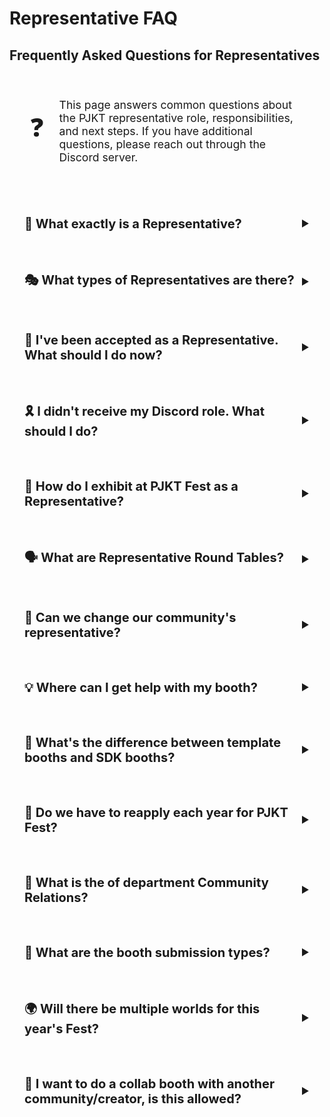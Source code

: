 # Representative FAQ

<div class="guide-page">

## Frequently Asked Questions for Representatives

<div class="faq-header">
  <div class="faq-icon">❓</div>
  <div class="faq-intro">
    <p>This page answers common questions about the PJKT representative role, responsibilities, and next steps. If you have additional questions, please reach out through the Discord server.</p>
  </div>
</div>

<div class="faq-container">
  <details class="faq-item">
    <summary class="faq-question">
      <h3>👋 What exactly is a Representative?</h3>
    </summary>
    <div class="faq-answer">
      <p>Representatives are the direct line of communications with PJKT Staff and your community. They serve several important functions:</p>
      <ul>
        <li>Receiving and sharing information relevant to events, developments, and updates</li>
        <li>Providing first-line feedback on PJKT improvements before public release</li>
        <li>Getting direct notifications when sign-ups for events (booths, collabs, etc.) go live</li>
        <li>Serving as a communication bridge between PJKT and their communities</li>
      </ul>
    </div>
  </details>

  <details class="faq-item">
    <summary class="faq-question">
      <h3>🎭 What types of Representatives are there?</h3>
    </summary>
    <div class="faq-answer">
      <p>There are two main types of representatives:</p>
      <div class="faq-types">
        <div class="faq-type">
          <h4>Community Representative</h4>
          <p>This person represents an entire community, such as:</p>
          <ul>
            <li>Roleplay groups</li>
            <li>Event organizations</li>
            <li>Creation communities</li>
            <li>Many other types of communities</li>
          </ul>
        </div>
        <div class="faq-type">
          <h4>Creator Representative</h4>
          <p>This person represents themselves and their creations, such as:</p>
          <ul>
            <li>Avatar creators</li>
            <li>World creators</li>
            <li>Content creators</li>
            <li>Other independent creators</li>
          </ul>
        </div>
      </div>
    </div>
  </details>

  <details class="faq-item">
    <summary class="faq-question">
      <h3>🎉 I've been accepted as a Representative. What should I do now?</h3>
    </summary>
    <div class="faq-answer">
      <p>Congratulations! Here are your next steps:</p>
      <ol>
        <li>Verify that you've received the Representative or Creator Rep role in the PJKT Discord</li>
        <li>Explore the Community Representatives category in the Discord server</li>
        <li>Check out the announcements channel for important updates</li>
        <li>Note when Representative Round Tables will be held for discussions and feedback</li>
        <li>Familiarize yourself with the booth-help channels if you plan to exhibit</li>
      </ol>
      <div class="alert info">
        <span class="alert-icon">ℹ️</span>
        <span>For a more detailed guide, check out our <a href="/info/new-representatives">New Representatives</a> page.</span>
      </div>
    </div>
  </details>

  <details class="faq-item">
    <summary class="faq-question">
      <h3>🎗️ I didn't receive my Discord role. What should I do?</h3>
    </summary>
    <div class="faq-answer">
      <p>If you haven't received your Representative or Creator Rep role, please contact the staff member who sent you the acceptance message via direct message. They'll be able to assist you with getting the proper role assigned.</p>
    </div>
  </details>

  <details class="faq-item">
    <summary class="faq-question">
      <h3>🎪 How do I exhibit at PJKT Fest as a Representative?</h3>
    </summary>
    <div class="faq-answer">
      <p>Everything you need to know about exhibiting at PJKT Fest can be found in our comprehensive <a href="/booths/getting-started">Getting Started with Booths</a> guide! It will walk you through all the steps to creating your booth and setting up the SDK.</p>
    </div>
  </details>

  <details class="faq-item">
    <summary class="faq-question">
      <h3>🗣️ What are Representative Round Tables?</h3>
    </summary>
    <div class="faq-answer">
      <p>Representative Round Tables are meetings where representatives discuss feedback and receive important information about upcoming events. These are valuable opportunities to provide input on PJKT initiatives and hear about developments before they're publicly announced. Check the announcements in the Representatives category for scheduling details.</p>
    </div>
  </details>

  <details class="faq-item">
    <summary class="faq-question">
      <h3>🔄 Can we change our community's representative?</h3>
    </summary>
    <div class="faq-answer">
      <p>Yes, if you need to change your representative, simply reach out to PJKT staff and they can assist with the transition. It's important to keep your representative information current to ensure proper communication channels remain open.</p>
    </div>
  </details>

  <details class="faq-item">
    <summary class="faq-question">
      <h3>💡 Where can I get help with my booth?</h3>
    </summary>
    <div class="faq-answer">
      <p>If you need assistance with your booth, PJKT provides several resources:</p>
      <ul>
        <li>Check the booth-help text channels in the Discord</li>
        <li>Use the booth-help voice channels for real-time assistance</li>
        <li>Read through our <a href="/booths/specifications">Booth Specifications</a> documentation</li>
        <li>For SDK booths, review the <a href="/booths/components">Components</a> guide</li>
      </ul>
    </div>
  </details>

  <details class="faq-item">
    <summary class="faq-question">
      <h3>🤔 What's the difference between template booths and SDK booths?</h3>
    </summary>
    <div class="faq-answer">
      <p><strong>Template Booths:</strong> Created through our web interface, these are simpler to set up and require no coding or Unity experience. They offer preset layouts and customization options.</p>
      <p><strong>SDK Booths:</strong> Created using our Unity SDK, these allow for complete customization and advanced interactive features, but require Unity knowledge and more development time.</p>
      <div class="alert tip">
        <span class="alert-icon">💡</span>
        <span>Choose the option that best fits your technical skill level and the complexity of your exhibition needs.</span>
      </div>
    </div>
  </details>

  <details class="faq-item">
    <summary class="faq-question">
      <h3>🎪 Do we have to reapply each year for PJKT Fest?</h3>
    </summary>
    <div class="faq-answer">
      <p>Once you've been accepted, you will be automatically accepted for upcoming years for FEST booth submission. No need to reapply next year for FEST. (This doesn't include HorrorCon or other events that need separate application)</p>
    </div>
  </details>

  <details class="faq-item">
    <summary class="faq-question">
      <h3>🏢 What is the of department Community Relations?</h3>
    </summary>
    <div class="faq-answer">
      <p>Community Relations</strong>, will be taking the helm and making sure there is more clear communication from the staff to all of the communities and creators!</p>
    </div>
  </details>

  <details class="faq-item">
    <summary class="faq-question">
      <h3>📝 What are the booth submission types?</h3>
    </summary>
    <div class="faq-answer">
      <p>Wanting to submit a Template Booth, using images to showcase you or community? Check out our <a href="/booths/web-booth-creator">Web Booth Creator</a>.</p>
      <p>Wanting to make a Custom Booth? You will need to submit using our SDK which can be added to your VRChat Creator Companion or downloaded manually by going <a href="/booths/getting-started-with-sdk">here</a>.</p>
    </div>
  </details>

  <details class="faq-item">
    <summary class="faq-question">
      <h3>🌍 Will there be multiple worlds for this year's Fest?</h3>
    </summary>
    <div class="faq-answer">
      <p>Yes, there will be multiple worlds which will be based on Communities and Creators!</p>
      <p>Communities will be in the main world and creators will be in a separate "artist mall" for the separate world sections.</p>
    </div>
  </details>

  <details class="faq-item">
    <summary class="faq-question">
      <h3>🤝 I want to do a collab booth with another community/creator, is this allowed?</h3>
    </summary>
    <div class="faq-answer">
      <p>While we appreciate wanting to collaborate on booths, we will not be allowing it. However, this could be a possibility in the future.</p>
      <p>All communities showcased on all individual booths must be approved by having the Representative/Creator Rep Role. However, if you have partnered or collaborative communities, you are allowed to showcase their logo on the booth, but no group codes or anything else. This is to prevent unfair representation by trying to bypass the submission process.</p>
    </div>
  </details>
</div>

<style scoped>
.guide-page {
  width: 100%;
  max-width: 100%;
}

.faq-header {
  display: flex;
  align-items: center;
  gap: 1.5rem;
  padding: 2rem;
  background: var(--vp-c-bg-soft);
  border-radius: 12px;
  margin: 1.5rem 0;
  border: 1px solid var(--vp-c-divider);
}

.faq-icon {
  font-size: 2.5rem;
}

.faq-intro p {
  margin: 0;
  font-size: 1.1rem;
}

.faq-container {
  display: flex;
  flex-direction: column;
  gap: 1.5rem;
  margin: 2rem 0;
}

.faq-item {
  background: var(--vp-c-bg);
  border-radius: 12px;
  border: 1px solid var(--vp-c-divider);
  overflow: hidden;
  transition: all 0.3s cubic-bezier(0.34, 1.56, 0.64, 1);
  transform-origin: center;
}

.faq-item:hover {
  transform: translateY(-4px) scale(1.01);
  box-shadow: 
    0 4px 20px rgba(0, 0, 0, 0.15),
    0 0 0 2px var(--vp-c-brand);
}

.faq-question {
  padding: 1.25rem 1.5rem;
  background: var(--vp-c-bg-soft);
  border-bottom: 1px solid var(--vp-c-divider);
  cursor: pointer;
  list-style: none;
  display: flex;
  align-items: center;
  justify-content: space-between;
  user-select: none;
  transition: all 0.3s ease;
}

.faq-item:hover .faq-question {
  background: linear-gradient(45deg, var(--vp-c-bg-soft), var(--vp-c-bg));
}

.faq-question::after {
  content: '▼';
  font-size: 1em;
  transition: transform 0.3s ease;
  margin-left: 8px;
  transform-origin: center;
}

.faq-item:not([open]) .faq-question::after {
  transform: rotate(-90deg);
}

.faq-item[open] .faq-question::after {
  transform: rotate(0);
}

.faq-item:hover .faq-question::after {
  opacity: 1;
}

.faq-question::-webkit-details-marker {
  display: none;
}

.faq-question h3 {
  margin: 0;
  font-size: 1.25rem;
  display: flex;
  align-items: center;
  gap: 0.75rem;
}

.faq-question h3 > :first-child {
  display: inline-block;
  transform: scale(1.2);
  transition: transform 0.3s cubic-bezier(0.34, 1.56, 0.64, 1);
}

.faq-item:hover .faq-question h3 > :first-child {
  transform: scale(1.4) rotate(10deg);
}

.faq-answer {
  padding: 1.5rem;
  background: var(--vp-c-bg-soft);
  transform-origin: top;
  animation: slideDown 0.4s cubic-bezier(0.34, 1.56, 0.64, 1);
}

@keyframes slideDown {
  from {
    opacity: 0;
    transform: translateY(-20px) scale(0.95);
  }
  to {
    opacity: 1;
    transform: translateY(0) scale(1);
  }
}

.faq-answer p:first-child {
  margin-top: 0;
}

.faq-answer p:last-child {
  margin-bottom: 0;
}

.faq-types {
  display: grid;
  grid-template-columns: repeat(auto-fit, minmax(300px, 1fr));
  gap: 1.5rem;
  margin-top: 1rem;
}

.faq-type {
  background: var(--vp-c-bg-soft);
  padding: 1.25rem;
  border-radius: 8px;
  border: 1px solid var(--vp-c-divider);
}

.faq-type h4 {
  margin-top: 0;
  margin-bottom: 0.75rem;
  color: var(--vp-c-brand);
}

.alert {
  display: flex;
  align-items: center;
  gap: 0.75rem;
  margin-top: 1.5rem;
  padding: 1rem;
  border-radius: 8px;
  font-size: 0.95rem;
  transition: all 0.3s cubic-bezier(0.34, 1.56, 0.64, 1);
  border: 1px solid transparent;
}

.alert:hover {
  transform: translateX(8px) scale(1.02);
  box-shadow: -8px 4px 16px rgba(0, 0, 0, 0.15);
}

.alert.info {
  background: var(--vp-c-bg);
  border-left: 4px solid var(--vp-c-brand);
}

.alert.info:hover {
  border-color: var(--vp-c-brand);
  background: linear-gradient(45deg, var(--vp-c-bg), var(--vp-c-bg-soft));
}

.alert.tip {
  background: var(--vp-c-tip-soft);
  border-left: 4px solid var(--vp-c-tip);
}

.alert.tip:hover {
  border-color: var(--vp-c-tip);
  background: linear-gradient(45deg, var(--vp-c-bg), var(--vp-c-tip-soft));
}

.alert a {
  color: var(--vp-c-brand);
  text-decoration: none;
}

.alert a:hover {
  text-decoration: underline;
}

@media (max-width: 640px) {
  .faq-header {
    flex-direction: column;
    text-align: center;
    padding: 1.5rem;
  }
  
  .faq-question {
    padding: 1rem;
  }
  
  .faq-answer {
    padding: 1.25rem;
  }
  
  .faq-types {
    grid-template-columns: 1fr;
  }
}
</style>

</div>
